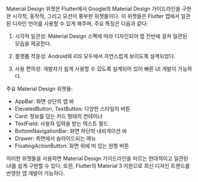 Material Design 위젯은 Flutter에서 Google의 Material Design 가이드라인을 구현한 시각적, 동작적, 그리고 모션이 풍부한 위젯들이다. 이 위젯들은 Flutter 앱에서 일관된 디자인 언어를 사용할 수 있게 해주며, 주요 특징은 다음과 같다:

1. 시각적 일관성: Material Design 스펙에 따라 디자인되어 앱 전반에 걸쳐 일관된 모습을 제공한다.

2. 플랫폼 적응성: Android와 iOS 모두에서 자연스럽게 보이도록 설계되었다.

3. 사용 편의성: 개발자가 쉽게 사용할 수 있도록 설계되어 있어 빠른 UI 개발이 가능하다.

주요 Material Design 위젯들:

- AppBar: 화면 상단의 앱 바
- ElevatedButton, TextButton: 다양한 스타일의 버튼
- Card: 정보를 담는 카드 형태의 컨테이너
- TextField: 사용자 입력을 받는 텍스트 필드
- BottomNavigationBar: 화면 하단의 내비게이션 바
- Drawer: 측면에서 슬라이드되는 메뉴
- FloatingActionButton: 화면 위에 떠 있는 원형 버튼

이러한 위젯들을 사용하면 Material Design 가이드라인을 따르는 현대적이고 일관된 UI를 쉽게 구현할 수 있다. 또한, Flutter의 Material 3 지원으로 최신 디자인 트렌드를 반영한 앱 개발이 가능하다.
